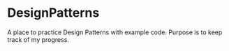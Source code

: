# DesignPatterns
A place to practice Design Patterns with example code. Purpose is to keep track of my progress.
